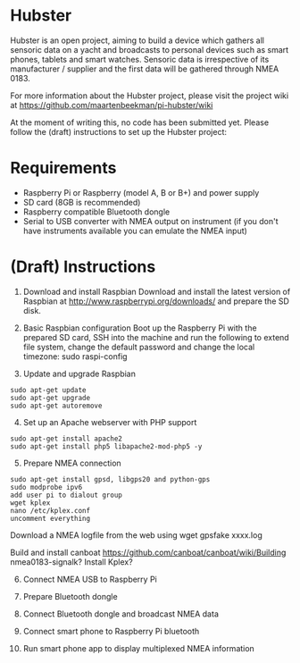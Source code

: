 Hubster
======

Hubster is an open project, aiming to build a device which gathers all sensoric data on a yacht and broadcasts to personal devices such as smart phones, tablets and smart watches. Sensoric data is irrespective of its manufacturer / supplier and the first data will be gathered through NMEA 0183.

For more information about the Hubster project, please visit the project wiki at https://github.com/maartenbeekman/pi-hubster/wiki

At the moment of writing this, no code has been submitted yet. Please follow the (draft) instructions to set up the Hubster project:

Requirements
============
- Raspberry Pi or Raspberry (model A, B or B+) and power supply
- SD card (8GB is recommended)
- Raspberry compatible Bluetooth dongle
- Serial to USB converter with NMEA output on instrument (if you don't have instruments available you can emulate the NMEA input)

(Draft) Instructions
====================
1. Download and install Raspbian
Download and install the latest version of Raspbian at http://www.raspberrypi.org/downloads/ and prepare the SD disk.

2. Basic Raspbian configuration
Boot up the Raspberry Pi with the prepared SD card, SSH into the machine and run the following to extend file system, change the default password and change the local timezone: sudo raspi-config

3. Update and upgrade Raspbian
```
sudo apt-get update
sudo apt-get upgrade
sudo apt-get autoremove
```

4. Set up an Apache webserver with PHP support
```
sudo apt-get install apache2
sudo apt-get install php5 libapache2-mod-php5 -y
```

5. Prepare NMEA connection
```
sudo apt-get install gpsd, libgps20 and python-gps
sudo modprobe ipv6
add user pi to dialout group
wget kplex
nano /etc/kplex.conf
uncomment everything
```

Download a NMEA logfile from the web using wget
gpsfake xxxx.log


Build and install canboat https://github.com/canboat/canboat/wiki/Building
nmea0183-signalk?
Install Kplex?

6. Connect NMEA USB to Raspberry Pi

7. Prepare Bluetooth dongle

8. Connect Bluetooth dongle and broadcast NMEA data

9. Connect smart phone to Raspberry Pi bluetooth

10. Run smart phone app to display multiplexed NMEA information
